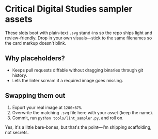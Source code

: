 # Critical Digital Studies sampler assets

These slots boot with plain-text `.svg` stand-ins so the repo ships light and review-friendly.
Drop in your own visuals—stick to the same filenames so the card markup doesn't blink.

## Why placeholders?
- Keeps pull requests diffable without dragging binaries through git history.
- Lets the linter scream if a required image goes missing.

## Swapping them out
1. Export your real image at `1200×675`.
2. Overwrite the matching `.svg` file here with your asset (keep the name).
3. Commit, run `python tools/lint_sampler.py`, and roll on.

Yes, it's a little bare-bones, but that's the point—I’m shipping scaffolding, not secrets.
